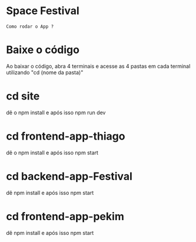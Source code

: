 
# Space Festival
    Como rodar o App ?

# Baixe o código

Ao baixar o código, abra 4 terminais e acesse as 4 pastas em cada terminal utilizando "cd (nome da pasta)"

# cd site
dê o npm install e após isso npm run dev

# cd frontend-app-thiago
dê o npm install e após isso npm start

# cd backend-app-Festival
dê npm install e após isso npm start

# cd frontend-app-pekim 
dê npm install e após isso npm start 
